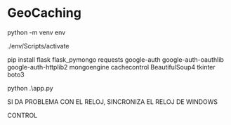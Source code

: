 # GeoCaching



python -m venv env

./env/Scripts/activate   

pip install flask flask_pymongo requests google-auth google-auth-oauthlib google-auth-httplib2 mongoengine cachecontrol BeautifulSoup4 tkinter boto3

python .\app.py 


SI DA PROBLEMA CON EL RELOJ, SINCRONIZA EL RELOJ DE WINDOWS


CONTROL